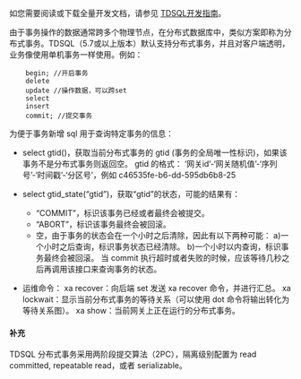 
如您需要阅读或下载全量开发文档，请参见 [TDSQL开发指南](https://intl.cloud.tencent.com/document/product/1042/33352)。

由于事务操作的数据通常跨多个物理节点，在分布式数据库中，类似方案即称为分布式事务。TDSQL（5.7或以上版本）默认支持分布式事务，并且对客户端透明，业务像使用单机事务一样使用。例如：
```
	begin; //开启事务
	delete
	update //操作数据，可以跨set
	select
	insert
	commit; //提交事务
```

为便于事务新增 sql 用于查询特定事务的信息：
- select gtid()，获取当前分布式事务的 gtid (事务的全局唯一性标识)，如果该事务不是分布式事务则返回空。
gtid 的格式：
‘网关id’-‘网关随机值’-‘序列号’-‘时间戳’-‘分区号’，例如 c46535fe-b6-dd-595db6b8-25
- select gtid_state(“gtid”)，获取“gtid”的状态，可能的结果有：
  - “COMMIT”，标识该事务已经或者最终会被提交。
  - “ABORT”，标识该事务最终会被回滚。
  - 空，由于事务的状态会在一个小时之后清除，因此有以下两种可能：
  a)一个小时之后查询，标识事务状态已经清除。
  b)一个小时以内查询，标识事务最终会被回滚。
当 commit 执行超时或者失败的时候，应该等待几秒之后再调用该接口来查询事务的状态。

- 运维命令：
	xa recover：向后端 set 发送 xa recover 命令，并进行汇总。
	xa lockwait：显示当前分布式事务的等待关系（可以使用 dot 命令将输出转化为等待关系图）。
	xa show：当前网关上正在运行的分布式事务。

#### 补充
TDSQL 分布式事务采用两阶段提交算法（2PC），隔离级别配置为 read committed, repeatable read，或者 serializable。
